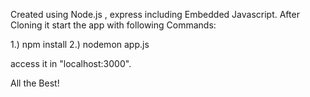 
Created using Node.js , express including Embedded Javascript.
After Cloning it start the app with following Commands:

1.) npm install
2.) nodemon app.js

access it in "localhost:3000".

All the Best!
